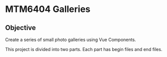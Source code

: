 # MTM6404 Galleries

## Objective
Create a series of small photo galleries using Vue Components. 

This project is divided into two parts. Each part has begin files and end files.


